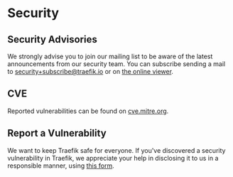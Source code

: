# Security

## Security Advisories

We strongly advise you to join our mailing list to be aware of the latest announcements from our security team. You can subscribe sending a mail to security+subscribe@traefik.io or on [the online viewer](https://groups.google.com/a/traefik.io/forum/#!forum/security).

## CVE

Reported vulnerabilities can be found on 
[cve.mitre.org](https://cve.mitre.org/cgi-bin/cvekey.cgi?keyword=traefik).

## Report a Vulnerability

We want to keep Traefik safe for everyone.
If you've discovered a security vulnerability in Traefik, we appreciate your help in disclosing it to us in a responsible manner, using [this form](https://security.traefik.io).
